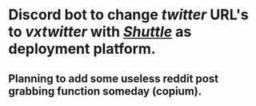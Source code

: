 # Discord bot to change *twitter* URL's to *vxtwitter* with *[Shuttle](shuttle.rs)* as deployment platform.
## Planning to add some useless reddit post grabbing function someday (copium).
